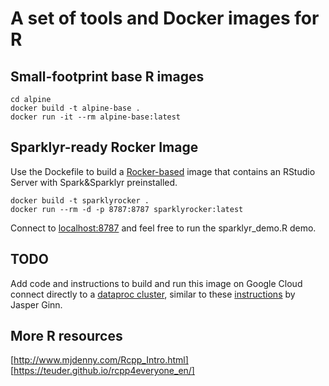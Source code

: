 # A set of tools and Docker images for R

## Small-footprint base R images

```
cd alpine
docker build -t alpine-base .
docker run -it --rm alpine-base:latest
````

## Sparklyr-ready Rocker Image

Use the Dockefile to build a [Rocker-based](https://github.com/rocker-org/rocker)
image that contains an RStudio Server with Spark&Sparklyr preinstalled.

```
docker build -t sparklyrocker .
docker run --rm -d -p 8787:8787 sparklyrocker:latest
````

Connect to [localhost:8787](localhost:8787) and feel free to run the sparklyr_demo.R demo.

## TODO

Add code and instructions to build and run this image on Google Cloud connect
directly to a [dataproc cluster](https://cloud.google.com/dataproc/?hl=en), similar to these [instructions](https://www.jasperginn.nl/using-rstudio-and-sparklyr-with-a-google-dataproc-cluster/)
by Jasper Ginn.


## More R resources

[http://www.mjdenny.com/Rcpp_Intro.html]
[https://teuder.github.io/rcpp4everyone_en/]
